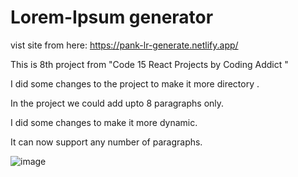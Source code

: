 # Lorem-Ipsum generator


vist site from here: https://pank-lr-generate.netlify.app/

This is 8th project from "Code 15 React Projects by Coding Addict "

I did some changes to the project to make it more directory .

In the project we could add upto 8 paragraphs only.

I did some changes to make it more dynamic.

It can now support any number of paragraphs.

![image](https://user-images.githubusercontent.com/61234787/123254840-c5376d80-d50c-11eb-90c1-f16dab3496da.png)


